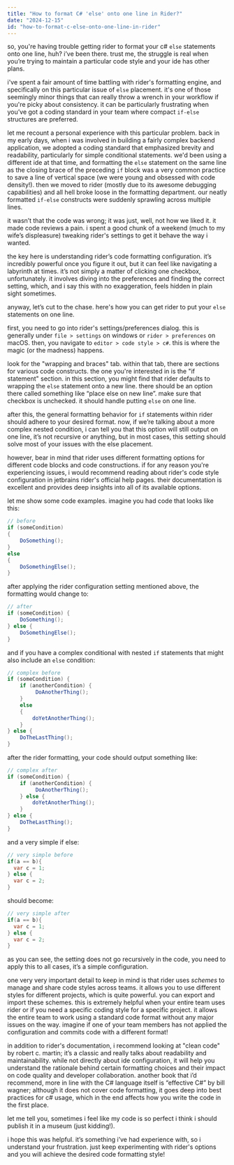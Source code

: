 ```yaml
---
title: "How to format C# 'else' onto one line in Rider?"
date: "2024-12-15"
id: "how-to-format-c-else-onto-one-line-in-rider"
---
```


so, you're having trouble getting rider to format your c# `else` statements onto one line, huh? i’ve been there. trust me, the struggle is real when you’re trying to maintain a particular code style and your ide has other plans.

i've spent a fair amount of time battling with rider's formatting engine, and specifically on this particular issue of `else` placement. it's one of those seemingly minor things that can really throw a wrench in your workflow if you're picky about consistency. it can be particularly frustrating when you’ve got a coding standard in your team where compact `if-else` structures are preferred.

let me recount a personal experience with this particular problem. back in my early days, when i was involved in building a fairly complex backend application, we adopted a coding standard that emphasized brevity and readability, particularly for simple conditional statements. we'd been using a different ide at that time, and formatting the `else` statement on the same line as the closing brace of the preceding `if` block was a very common practice to save a line of vertical space (we were young and obsessed with code density!). then we moved to rider (mostly due to its awesome debugging capabilities) and all hell broke loose in the formatting department. our neatly formatted `if-else` constructs were suddenly sprawling across multiple lines.

it wasn’t that the code was wrong; it was just, well, not how we liked it. it made code reviews a pain. i spent a good chunk of a weekend (much to my wife’s displeasure) tweaking rider's settings to get it behave the way i wanted.

the key here is understanding rider’s code formatting configuration. it’s incredibly powerful once you figure it out, but it can feel like navigating a labyrinth at times. it’s not simply a matter of clicking one checkbox, unfortunately. it involves diving into the preferences and finding the correct setting, which, and i say this with no exaggeration, feels hidden in plain sight sometimes.

anyway, let’s cut to the chase. here's how you can get rider to put your `else` statements on one line.

first, you need to go into rider's settings/preferences dialog. this is generally under `file > settings` on windows or `rider > preferences` on macOS. then, you navigate to `editor > code style > c#`. this is where the magic (or the madness) happens.

look for the "wrapping and braces" tab. within that tab, there are sections for various code constructs. the one you're interested in is the "if statement" section. in this section, you might find that rider defaults to wrapping the `else` statement onto a new line. there should be an option there called something like “place else on new line”. make sure that checkbox is unchecked. it should handle putting `else` on one line.

after this, the general formatting behavior for `if` statements within rider should adhere to your desired format. now, if we’re talking about a more complex nested condition, i can tell you that this option will still output on one line, it’s not recursive or anything, but in most cases, this setting should solve most of your issues with the else placement.

however, bear in mind that rider uses different formatting options for different code blocks and code constructions. if for any reason you're experiencing issues, i would recommend reading about rider's code style configuration in jetbrains rider's official help pages. their documentation is excellent and provides deep insights into all of its available options.

let me show some code examples. imagine you had code that looks like this:

```csharp
// before
if (someCondition)
{
    DoSomething();
}
else
{
    DoSomethingElse();
}
```

after applying the rider configuration setting mentioned above, the formatting would change to:

```csharp
// after
if (someCondition) {
    DoSomething();
} else {
    DoSomethingElse();
}
```

and if you have a complex conditional with nested `if` statements that might also include an `else` condition:

```csharp
// complex before
if (someCondition) {
    if (anotherCondition) {
         DoAnotherThing();
    }
    else
    {
        doYetAnotherThing();
    }
} else {
    DoTheLastThing();
}

```

after the rider formatting, your code should output something like:

```csharp
// complex after
if (someCondition) {
    if (anotherCondition) {
         DoAnotherThing();
    } else {
        doYetAnotherThing();
    }
} else {
    DoTheLastThing();
}
```

and a very simple if else:

```csharp
// very simple before
if(a == b){
  var c = 1;
} else {
  var c = 2;
}

```

should become:

```csharp
// very simple after
if(a == b){
  var c = 1;
} else {
  var c = 2;
}
```

as you can see, the setting does not go recursively in the code, you need to apply this to all cases, it’s a simple configuration.

one very very important detail to keep in mind is that rider uses *schemes* to manage and share code styles across teams. it allows you to use different styles for different projects, which is quite powerful. you can export and import these schemes. this is extremely helpful when your entire team uses rider or if you need a specific coding style for a specific project. it allows the entire team to work using a standard code format without any major issues on the way. imagine if one of your team members has not applied the configuration and commits code with a different format!

in addition to rider's documentation, i recommend looking at "clean code" by robert c. martin; it’s a classic and really talks about readability and maintainability. while not directly about ide configuration, it will help you understand the rationale behind certain formatting choices and their impact on code quality and developer collaboration. another book that i’d recommend, more in line with the C# language itself is “effective C#” by bill wagner; although it does not cover code formatting, it goes deep into best practices for c# usage, which in the end affects how you write the code in the first place.

let me tell you, sometimes i feel like my code is so perfect i think i should publish it in a museum (just kidding!).

i hope this was helpful. it’s something i’ve had experience with, so i understand your frustration. just keep experimenting with rider's options and you will achieve the desired code formatting style!
